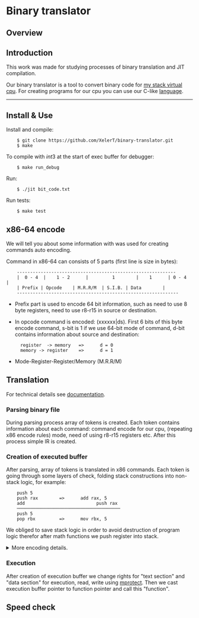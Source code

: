 # Binary translator

## Overview

## Introduction

This work was made for studying processes of binary translation and JIT compilation.

Our binary translator is a tool to convert binary code for [my stack virtual cpu](https://github.com/XelerT/cpu). For creating programs for our cpu you can use our C-like [language](https://github.com/XelerT/language).

---

## Install & Use
Install and compile:

        $ git clone https://github.com/XelerT/binary-translator.git
        $ make

To compile with $int 3$ at the start of exec buffer for debugger:

        $ make run_debug

Run:

        $ ./jit bit_code.txt

Run tests:

        $ make test

## x86-64 encode
We will tell you about some information with was used for creating commands auto encoding.

Command in x86-64 can consists of 5 parts (first line is size in bytes):

        ------------------------------------------------------------
        |  0 - 4  |    1 - 2      |         1        |    1      | 0 - 4        |
        | Prefix | Opcode    | M.R.R/M  | S.I.B. | Data        |
        -------------------------------------------------------------
- Prefix part is used to encode 64 bit information, such as need to use 8 byte registers, need to use r8-r15 in source or destination.

- In opcode command is encoded: (xxxxxx|ds). First 6 bits of this byte encode command, s-bit is 1 if we use 64-bit mode of command, d-bit contains information about source and destination:

        register  -> memory   =>      d = 0
        memory -> register    =>      d = 1

- Mode-Register-Register/Memory (M.R.R/M)


## Translation
For technical details see [documentation]().
### Parsing binary file
During parsing process array of tokens is created. Each token contains information about each command: command encode for our cpu, (repeating x86 encode rules) mode, need of using r8-r15 registers etc. After this process simple IR is created.

### Creation of executed buffer
After parsing, array of tokens is translated in x86 commands. Each token is going through some layers of check, folding stack constructions into non-stack logic, for example:

        push 5
        push rax        =>      add rax, 5
        add                           push rax
        ───────────────────────────────────────
        push 5
        pop rbx         =>      mov rbx, 5
We obliged to save stack logic in order to avoid destruction of program logic therefor after math functions we push register into stack.
<details>

<summary>More encoding details.</summary>

Jmps' and call's addresses are fulfilled using 2 step passage.

---
Our cpu have 2 stacks, the first is for working with numbers and the second contains returing adresses. For solving this problem we emulate our second stack. Register r15 is used as second rsp, at the begining of buffer $mov r15, (end of data section address)$.
Every call is changed for "push" in the second stack and jump to the address:

        mov qword [r15], (return address)
        sub r15, 8
        jmp (function)

Before return we need to "pop" return address:

        add r15, 8
        push qword [r15]
        ret

---
For more details see [documentation]()

</details>

### Execution
After creation of execution buffer we change rights for "text section" and "data section" for execution, read, write using [mprotect](https://man7.org/linux/man-pages/man2/mprotect.2.html). Then we cast execution buffer pointer to function pointer and call this "function".

## Speed check

